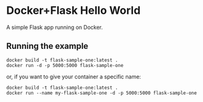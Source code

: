 # Docker+Flask Hello World
A simple Flask app running on Docker.

## Running the example

```shell
docker build -t flask-sample-one:latest .
docker run -d -p 5000:5000 flask-sample-one
```

or, if you want to give your container a specific name:

```shell
docker build -t flask-sample-one:latest .
docker run --name my-flask-sample-one -d -p 5000:5000 flask-sample-one
```